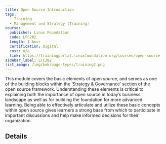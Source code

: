 ```yaml
---
title: Open Source Introduction
tags: 
  - Training
  - Management and Strategy (Training)
course:
  publisher: Linux Foundation
  code: LFC202
  length: 1 hour
  certification: Digital
  cost: n/a
  link: https://trainingportal.linuxfoundation.org/courses/open-source-introduction-lfc202
sidebar_label: LFC202
list_image: /img/bok/page-types/training2.png
---
```


This module covers the basic elements of open source, and serves as one of the building blocks within the ‘Strategy & Governance’ section of the open source framework. Understanding these elements is critical to explaining both the importance of open source in today’s business landscape as well as for building the foundation for more advanced learning. Being able to effectively articulate and utilize these basic concepts within open source gives learners a strong base from which to participate in important discussions and help make informed decisions for their organization.

## Details

<CourseDetails course={frontMatter.course}/>
